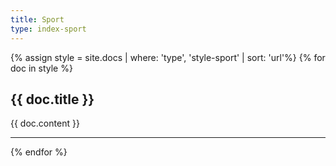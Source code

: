 ```yaml
---
title: Sport
type: index-sport
---
```


{% assign style = site.docs | where: 'type', 'style-sport' | sort: 'url'%}
{% for doc in style %}
## {{ doc.title }}
{{ doc.content }}
<hr>
{% endfor %}
